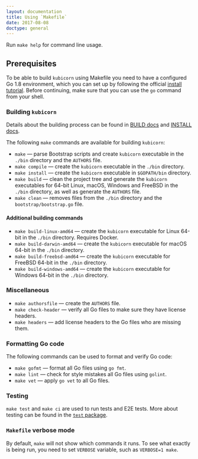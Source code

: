 ```yaml
---
layout: documentation
title: Using `Makefile`
date: 2017-08-08
doctype: general
---
```


Run `make help` for command line usage.

## Prerequisites

To be able to build `kubicorn` using Makefile you need to have a configured Go 1.8 environment, which you can set up by following the official [install tutorial](https://golang.org/doc/install).
Before continuing, make sure that you can use the `go` command from your shell.

### Building `kubicorn`

Details about the building process can be found in [BUILD docs](https://github.com/kris-nova/kubicorn/blob/master/docs/BUILD.md) and [INSTALL docs](https://github.com/kris-nova/kubicorn/blob/master/docs/INSTALL.md).

The following `make` commands are available for building `kubicorn`:
* `make` — parse Bootstrap scripts and create `kubicorn` executable in the `./bin` directory and the `AUTHORS` file.
* `make compile` — create the `kubicorn` executable in the `./bin` directory.
* `make install` — create the `kubicorn` executable in `$GOPATH/bin` directory.
* `make build` — clean the project tree and generate the `kubicorn` executables for 64-bit Linux, macOS, Windows and FreeBSD in the `./bin` directory, as well as generate the `AUTHORS` file.
* `make clean` — removes files from the `./bin` directory and the `bootstrap/bootstrap.go` file.

#### Additional building commands

* `make build-linux-amd64` — create the `kubicorn` executable for Linux 64-bit in the `./bin` directory. Requires Docker.
* `make build-darwin-amd64` — create the `kubicorn` executable for macOS 64-bit in the `./bin` directory.
* `make build-freebsd-amd64` — create the `kubicorn` executable for FreeBSD 64-bit in the `./bin` directory.
* `make build-windows-amd64` — create the `kubicorn` executable for Windows 64-bit in the `./bin` directory.


### Miscellaneous

* `make authorsfile` — create the `AUTHORS` file.
* `make check-header` — verify all Go files to make sure they have license headers.
* `make headers` — add license headers to the Go files who are missing them.

### Formatting Go code

The following commands can be used to format and verify Go code:
* `make gofmt` — format all Go files using `go fmt`.
* `make lint` — check for style mistakes all Go files using `golint`.
* `make vet` — apply `go vet` to all Go files.

### Testing

`make test` and `make ci` are used to run tests and E2E tests. More about testing can be found in the [`test` package](https://github.com/kris-nova/kubicorn/tree/master/test).

### `Makefile` verbose mode

By default, `make` will not show which commands it runs. To see what exactly is being run, you need to set `VERBOSE` variable, such as `VERBOSE=1 make`.